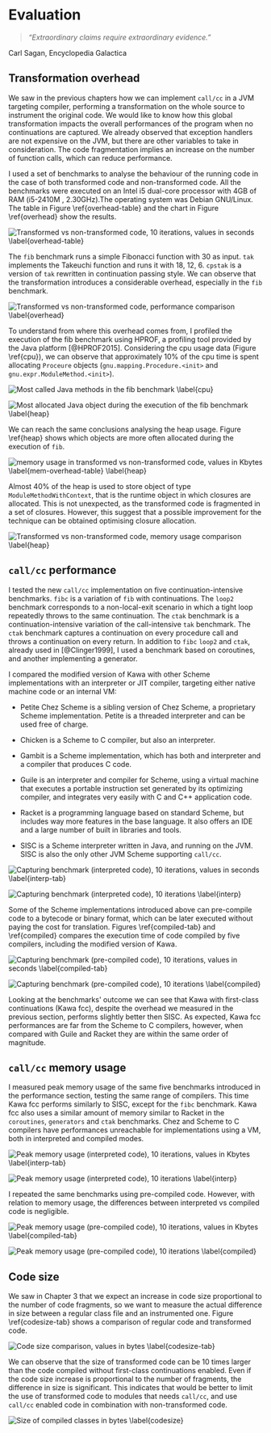 # Evaluation

> *“Extraordinary claims require extraordinary evidence.”*
<p class="citright">
Carl Sagan, Encyclopedia Galactica
</p>

## Transformation overhead
We saw in the previous chapters how we can implement `call/cc` in a JVM targeting compiler, performing a transformation on the whole source to instrument the original code. We would like to know how this global transformation impacts the overall performances of the program when no continuations are captured. We already observed that exception handlers are not expensive on the JVM, but there are other variables to take in consideration. The code fragmentation implies an increase on the number of function calls, which can reduce performance.

I used a set of benchmarks to analyse the behaviour of the running code in the case of both transformed code and non-transformed code. All the benchmarks were executed on an Intel i5 dual-core processor with 4GB of RAM (i5-2410M , 2.30GHz).The operating system was Debian GNU/Linux. The table in Figure \ref{overhead-table} and the chart in Figure \ref{overhead} show the results.

![Transformed vs non-transformed code, 10 iterations, values in seconds \label{overhead-table}](figures/overhead-table.png)

The `fib` benchmark runs a simple Fibonacci function with 30 as input. `tak` implements the Takeuchi function and runs it with 18, 12, 6. `cpstak` is a version of `tak` rewritten in continuation passing style. We can observe that the transformation introduces a considerable overhead, especially in the `fib` benchmark.

![Transformed vs non-transformed code, performance comparison \label{overhead}](figures/overhead.png)

To understand from where this overhead comes from, I profiled the execution of the fib benchmark using HPROF, a profiling tool provided by the Java platform [@HPROF2015]. Considering the cpu usage data (Figure \ref{cpu}), we can observe that approximately 10% of the cpu time is spent allocating `Proceure` objects (`gnu.mapping.Procedure.<init>` and `gnu.expr.ModuleMethod.<init>`).

![Most called Java methods in the `fib` benchmark \label{cpu}](figures/cpu.png)

![Most allocated Java object during the execution of the `fib` benchmark \label{heap}](figures/heap.png)

We can reach the same conclusions analysing the heap usage. Figure \ref{heap} shows which objects are more often allocated during the execution of `fib`.

![memory usage in transformed vs non-transformed code, values in Kbytes \label{mem-overhead-table} \label{heap}](figures/mem-overhead-table.png)

Almost 40% of the heap is used to store object of type `ModuleMethodWithContext`, that is the runtime object in which closures are allocated. This is not unexpected, as the transformed code is fragmented in a set of closures. However, this suggest that a possible improvement for the technique can be obtained optimising closure allocation.

![Transformed vs non-transformed code, memory usage comparison \label{heap}](figures/mem-overhead.png)

## `call/cc` performance
I tested the new `call/cc` implementation on five continuation-intensive benchmarks. `fibc` is a variation of `fib` with continuations. The `loop2` benchmark corresponds to a non-local-exit scenario in which a tight loop repeatedly throws to the same continuation. The `ctak` benchmark is a continuation-intensive variation of the call-intensive `tak` benchmark. The `ctak` benchmark captures a continuation on every procedure call and throws a continuation on every return. In addition to `fibc` `loop2` and `ctak`, already used in [@Clinger1999], I used a benchmark based on coroutines, and another implementing a generator.

I compared the modified version of Kawa with other Scheme implementations with an interpreter or JIT compiler, targeting either native machine code or an internal VM:

* Petite Chez Scheme is a sibling version of Chez Scheme, a proprietary Scheme implementation. Petite is a threaded interpreter and can be used free of charge.

* Chicken is a Scheme to C compiler, but also an interpreter.

* Gambit is a Scheme implementation, which has both and interpreter and a compiler that produces C code.

* Guile is an interpreter and compiler for Scheme, using a virtual machine that executes a portable instruction set generated by its optimizing compiler, and integrates very easily with C and C++ application code.

* Racket is a programming language based on standard Scheme, but includes way more features in the base language. It also offers an IDE and a large number of built in libraries and tools.

* SISC is a Scheme interpreter written in Java, and running on the JVM. SISC is also the only other JVM Scheme supporting `call/cc`.

![Capturing benchmark (interpreted code), 10 iterations, values in seconds \label{interp-tab}](figures/interpreted-table.png)

![Capturing benchmark (interpreted code), 10 iterations \label{interp}](figures/interpreted.png)

Some of the Scheme implementations introduced above can pre-compile code to a bytecode or binary format, which can be later executed without paying the cost for translation. Figures \ref{compiled-tab} and \ref{compiled} compares the execution time of code compiled by five compilers, including the modified version of Kawa.

![Capturing benchmark (pre-compiled code), 10 iterations, values in seconds \label{compiled-tab}](figures/compiled-table.png)

![Capturing benchmark (pre-compiled code), 10 iterations \label{compiled}](figures/compiled.png)

Looking at the benchmarks' outcome we can see that Kawa with first-class continuations (Kawa fcc), despite the overhead we measured in the previous section, performs slightly better then SISC. As expected, Kawa fcc performances are far from the Scheme to C compilers, however, when compared with Guile and Racket they are within the same order of magnitude.

## `call/cc` memory usage
I measured peak memory usage of the same five benchmarks introduced in the performance section, testing the same range of compilers. This time Kawa fcc performs similarly to SISC, except for the `fibc` benchmark. Kawa fcc also uses a similar amount of memory similar to Racket in the `coroutines`, `generators` and `ctak` benchmarks. Chez and Scheme to C compilers have performances unreachable for implementations using a VM, both in interpreted and compiled modes.

![Peak memory usage (interpreted code), 10 iterations, values in Kbytes \label{interp-tab}](figures/mem-interpreted-table.png)

![Peak memory usage (interpreted code), 10 iterations \label{interp}](figures/mem-interpreted.png)

I repeated the same benchmarks using pre-compiled code. However, with relation to memory usage, the differences between interpreted vs compiled code is negligible.

![Peak memory usage (pre-compiled code), 10 iterations, values in Kbytes \label{compiled-tab}](figures/mem-compiled-table.png)

![Peak memory usage (pre-compiled code), 10 iterations \label{compiled}](figures/mem-compiled.png)

## Code size
We saw in Chapter 3 that we expect an increase in code size proportional to the number of code fragments, so we want to measure the actual difference in size between a regular class file and an instrumented one. Figure \ref{codesize-tab} shows a comparison of regular code and transformed code.

![Code size comparison, values in bytes \label{codesize-tab}](figures/codesize-table.png)

We can observe that the size of transformed code can be 10 times larger than the code compiled without first-class continuations enabled. Even if the code size increase is proportional to the number of fragments, the difference in size is significant. This indicates that would be better to limit the use of transformed code to modules that needs `call/cc`, and use `call/cc` enabled code in combination with non-transformed code.

![Size of compiled classes in bytes \label{codesize}](figures/codesize.png)
